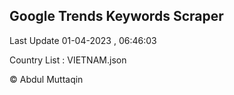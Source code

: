

## Google Trends Keywords Scraper 
 
Last Update 01-04-2023 , 06:46:03

Country List :
VIETNAM.json



© Abdul Muttaqin 
